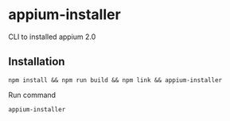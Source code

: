 # appium-installer
CLI to installed appium 2.0

## Installation 

````
npm install && npm run build && npm link && appium-installer
````

Run command 

```
appium-installer
```